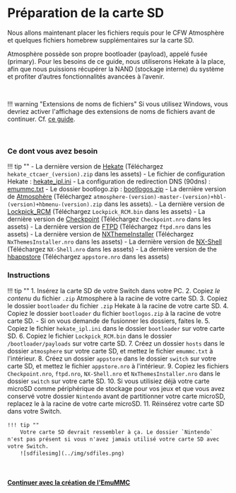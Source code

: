 # Préparation de la carte SD

Nous allons maintenant placer les fichiers requis pour le CFW Atmosphère et quelques fichiers homebrew supplémentaires sur la carte SD.

Atmosphère possède son propre bootloader (payload), appelé fusée (primary). Pour les besoins de ce guide, nous utiliserons Hekate à la place, afin que nous puissions récupérer la NAND (stockage interne) du système et profiter d’autres fonctionnalités avancées à l’avenir.

&nbsp;

!!! warning "Extensions de noms de fichiers"
    Si vous utilisez Windows, vous devriez activer l'affichage des extensions de noms de fichiers avant de continuer. Cf. [ce guide](../../extras/showing_file_extensions_fr.md).

&nbsp;

### Ce dont vous avez besoin

!!! tip ""
    - La dernière version de <a href="https://github.com/CTCaer/Hekate/releases/" target="_blank">Hekate</a> (Téléchargez `hekate_ctcaer_(version).zip` dans les assets)
    - Le fichier de configuration Hekate : <a href="../../../files/emu/hekate_ipl.ini" download>hekate_ipl.ini</a>
    - La configuration de redirection DNS (90dns) : <a href="../../../files/emummc.txt" download>emummc.txt</a>
    - Le dossier bootlogo.zip : <a href="../../../files/bootlogos.zip" download>bootlogos.zip</a>
    - La dernière version de <a href="https://github.com/Atmosphere-NX/Atmosphere/releases" target="_blank">Atmosphère</a> (Téléchargez `atmosphere-(version)-master-(version)+hbl-(version)+hbmenu-(version).zip` dans les assets).
    - La dernière version de <a href="https://github.com/shchmue/Lockpick_RCM/releases" target="_blank">Lockpick_RCM</a> (Téléchargez `Lockpick_RCM.bin` dans les assets)
    - La dernière version de <a href="https://github.com/FlagBrew/Checkpoint/releases" target="_blank">Checkpoint</a> (Téléchargez `Checkpoint.nro` dans les assets)
    - La dernière version de <a href="https://github.com/mtheall/ftpd/releases" target="_blank">FTPD</a> (Téléchargez `ftpd.nro` dans les assets)
    - La dernière version de <a href="https://github.com/exelix11/SwitchThemeInjector/releases" target="_blank">NXThemeInstaller</a> (Téléchargez `NxThemesInstaller.nro` dans les assets)
    - La dernière version de <a href="https://github.com/joel16/NX-Shell/releases" target="_blank">NX-Shell</a> (Téléchargez `NX-Shell.nro` dans les assets)
    - La dernière version de the <a href="https://github.com/vgmoose/hb-appstore/releases" target="_blank">hbappstore</a> (Téléchargez `appstore.nro` dans les assets)

### Instructions

!!! tip ""
    1. Insérez la carte SD de votre Switch dans votre PC.
    2. Copiez *le contenu* du fichier `.zip` Atmosphere à la racine de votre carte SD.
    3. Copiez le dossier `bootloader` du fichier `.zip` Hekate à la racine de votre carte SD.
    4. Copiez le dossier `bootloader` du fichier `bootlogos.zip` à la racine de votre carte SD.
       - Si on vous demande de fusionner les dossiers, faites le.
    5. Copiez le fichier `hekate_ipl.ini` dans le dossier `bootloader` sur votre carte SD.
    6. Copiez le fichier `Lockpick_RCM.bin` dans le dossier `/bootloader/payloads` sur votre carte SD.
    7. Créez un dossier `hosts` dans le dossier `atmosphere` sur votre carte SD, et mettez le fichier `emummc.txt` à l'intérieur.
    8. Créez un dossier `appstore` dans le dossier `switch` sur votre carte SD, et mettez le fichier `appstore.nro` à l'intérieur.
    9. Copiez les fichiers `Checkpoint.nro`, `ftpd.nro`, `NX-Shell.nro` et `NxThemesInstaller.nro` dans le dossier `switch` sur votre carte SD.
    10. Si vous utilisiez déjà votre carte microSD comme périphérique de stockage pour vos jeux et que vous avez conservé votre dossier `Nintendo` avant de partitionner votre carte microSD, replacez le à la racine de votre carte microSD.
    11. Réinsérez votre carte SD dans votre Switch.

    !!! tip ""
        Votre carte SD devrait ressembler à ça. Le dossier `Nintendo` n'est pas présent si vous n'avez jamais utilisé votre carte SD avec votre Switch.
        ![sdfilesimg](../img/sdfiles.png)

&nbsp;

#### [Continuer avec la création de l'EmuMMC <i class="fa fa-arrow-circle-right fa-lg"></i>](making_emummc_fr.md)
